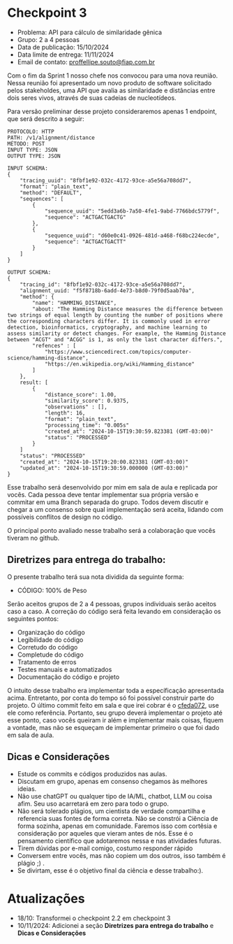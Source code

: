 # Checkpoint 3

- Problema: API para cálculo de similaridade gênica
- Grupo: 2 a 4 pessoas
- Data de publicação: 15/10/2024
- Data limite de entrega: 11/11/2024
- Email de contato: proffellipe.souto@fiap.com.br

Com o fim da Sprint 1 nosso chefe nos convocou para uma nova reunião. Nessa reunião foi apresentado um novo produto de software solicitado pelos stakeholdes, uma API que avalia as similaridade e distâncias entre dois seres vivos, através de suas cadeias de nucleotídeos.

Para versão preliminar desse projeto consideraremos apenas 1 endpoint, que será descrito a seguir: 

```
PROTOCOLO: HTTP
PATH: /v1/alignment/distance
MÉTODO: POST
INPUT TYPE: JSON
OUTPUT TYPE: JSON

INPUT SCHEMA:
{
    "tracing_uuid": "8fbf1e92-032c-4172-93ce-a5e56a708dd7",
    "format": "plain_text",
    "method": "DEFAULT",
    "sequences": [
        {
            "sequence_uuid": "5edd3a6b-7a50-4fe1-9abd-7766bdc5779f",
            "sequence": "ACTGACTGACTG"
        },
        {
            "sequence_uuid": "d60e0c41-0926-481d-a468-f68bc224ecde",
            "sequence": "ACTGACTGACTT"
        }
    ]
}

OUTPUT SCHEMA:
{
    "tracing_id": "8fbf1e92-032c-4172-93ce-a5e56a708dd7",
    "alignment_uuid: "f5f8718b-6add-4e73-b8d0-79f0d5aab70a",
    "method": {
        "name": "HAMMING_DISTANCE",
        "about: "The Hamming Distance measures the difference between two strings of equal length by counting the number of positions where the corresponding characters differ. It is commonly used in error detection, bioinformatics, cryptography, and machine learning to assess similarity or detect changes. For example, the Hamming Distance between "ACGT" and "ACGG" is 1, as only the last character differs.",
        "refences" : [
            "https://www.sciencedirect.com/topics/computer-science/hamming-distance",
            "https://en.wikipedia.org/wiki/Hamming_distance"
        ]
    },
    result: [
        {
            "distance_score": 1.00,
            "similarity_score": 0.9375,
            "observations" : [],
            "length": 16,
            "format": "plain_text",
            "processing_time": "0.005s"
            "created_at": "2024-10-15T19:30:59.823381 (GMT-03:00)"
            "status": "PROCESSED"
        }
    ]
    "status": "PROCESSED"
    "created_at": "2024-10-15T19:20:00.823381 (GMT-03:00)"
    "updated_at": "2024-10-15T19:30:59.000000 (GMT-03:00)"
}
```

Esse trabalho será desenvolvido por mim em sala de aula e replicada por vocês. Cada pessoa deve tentar implementar sua própria versão e commitar em uma Branch separada do grupo. Todos devem discutir e chegar a um consenso sobre qual implementação será aceita, lidando com possíveis conflitos de design no código.

O principal ponto avaliado nesse trabalho será a colaboração que vocês tiveram no github.

## Diretrizes para entrega do trabalho:

O presente trabalho terá sua nota dividida da seguinte forma:

- CÓDIGO: 100% de Peso

Serão aceitos grupos de 2 a 4 pessoas, grupos individuais serão aceitos caso a caso. A correção do código será feita levando em consideração os seguintes pontos:

- Organização do código
- Legibilidade do código
- Corretudo do código
- Completude do código
- Tratamento de erros
- Testes manuais e automatizados
- Documentação do código e projeto

O intuito desse trabalho era implementar toda a específicação apresentada acima. Entretanto, por conta do tempo só foi possível construir parte do projeto. O último commit feito em sala e que irei cobrar é o [cfeda072](https://github.com/fllsouto/check_point_fiap_esp_wx_s2_2024/commit/cfeda072892140e7defd1c359785a5043876c5a5), use ele como referência. Portanto, seu grupo deverá implementar o projeto até esse ponto, caso vocês queiram ir além e implementar mais coisas, fiquem a vontade, mas não se esqueçam de implementar primeiro o que foi dado em sala de aula.

## Dicas e Considerações

- Estude os commits e códigos produzidos nas aulas.
- Discutam em grupo, apenas em consenso chegamos às melhores ideias.
- Não use chatGPT ou qualquer tipo de IA/ML, chatbot, LLM ou coisa afim. Seu uso acarretará em zero para todo o grupo.
- Não será tolerado plágios, um cientista de verdade compartilha e referencia suas fontes de forma correta. Não se constrói a Ciência de forma sozinha, apenas em comunidade. Faremos isso com cortêsia e consideração por aqueles que vieram antes de nós. Esse é o pensamento científico que adotaremos nessa e nas atividades futuras.
- Tirem dúvidas por e-mail comigo, costumo responder rápido
- Conversem entre vocês, mas não copiem um dos outros, isso também é plágio ;) .
- Se divirtam, esse é o objetivo final da ciência e desse trabalho:).

# Atualizações

- 18/10: Transformei o checkpoint 2.2 em checkpoint 3
- 10/11/2024: Adicionei a seção **Diretrizes para entrega do trabalho** e **Dicas e Considerações**